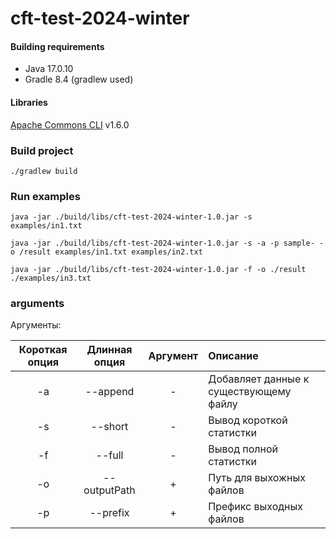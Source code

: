 # cft-test-2024-winter

#### Building requirements
- Java 17.0.10
- Gradle 8.4 (gradlew used)

#### Libraries
[Apache Commons CLI](https://commons.apache.org/proper/commons-cli/) v1.6.0

### Build project
```
./gradlew build
```
### Run examples
```
java -jar ./build/libs/cft-test-2024-winter-1.0.jar -s examples/in1.txt
```
```
java -jar ./build/libs/cft-test-2024-winter-1.0.jar -s -a -p sample- -o /result examples/in1.txt examples/in2.txt
```
```
java -jar ./build/libs/cft-test-2024-winter-1.0.jar -f -o ./result ./examples/in3.txt
```

### arguments
Аргументы:

| Короткая опция | Длинная опция | Аргумент | Описание                               |
|:--------------:|:-------------:|:--------:|:---------------------------------------|
|       -a       |   --append    |    -     | Добавляет данные к существующему файлу |
|       -s       |    --short    |    -     | Вывод короткой статистки               |
|       -f       |    --full     |    -     | Вывод полной статистки                 |
|       -o       | --outputPath  |    +     | Путь для выхожных файлов               | 
|       -p       |   --prefix    |    +     | Префикс выходных файлов                |

